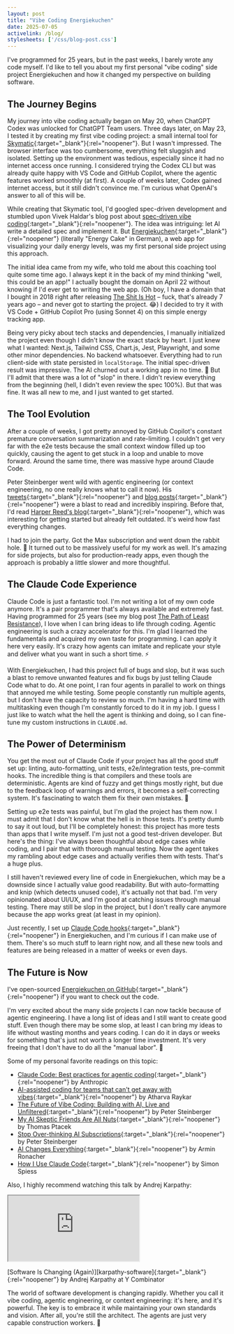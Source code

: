 ```yaml
---
layout: post
title: "Vibe Coding Energiekuchen"
date: 2025-07-05
activelink: /blog/
stylesheets: ['/css/blog-post.css']
---
```

<p class="lead" markdown="1">I've programmed for 25 years, but in the past weeks, I barely wrote any code myself. I'd like to tell you about my first personal "vibe coding" side project Energiekuchen and how it changed my perspective on building software.</p>

## The Journey Begins

My journey into vibe coding actually began on May 20, when ChatGPT Codex was unlocked for ChatGPT Team users. Three days later, on May 23, I tested it by creating my first vibe coding project: a small internal tool for [Skymatic][skymatic]{:target="_blank"}{:rel="noopener"}. But I wasn't impressed. The browser interface was too cumbersome, everything felt sluggish and isolated. Setting up the environment was tedious, especially since it had no internet access once running. I considered trying the Codex CLI but was already quite happy with VS Code and GitHub Copilot, where the agentic features worked smoothly (at first). A couple of weeks later, Codex gained internet access, but it still didn't convince me. I'm curious what OpenAI's answer to all of this will be.

While creating that Skymatic tool, I'd googled spec-driven development and stumbled upon Vivek Haldar's blog post about [spec-driven vibe coding][spec-driven-vibe-coding]{:target="_blank"}{:rel="noopener"}. The idea was intriguing: let AI write a detailed spec and implement it. But [Energiekuchen][energiekuchen]{:target="_blank"}{:rel="noopener"} (literally "Energy Cake" in German), a web app for visualizing your daily energy levels, was my first personal side project using this approach.

The initial idea came from my wife, who told me about this coaching tool quite some time ago. I always kept it in the back of my mind thinking "well, this could be an app!" I actually bought the domain on April 22 without knowing if I'd ever get to writing the web app. (Oh boy, I have a domain that I bought in 2018 right after releasing [The Shit Is Hot][the-shit-is-hot] – fuck, that's already 7 years ago – and never got to starting the project. :joy:) I decided to try it with VS Code + GitHub Copilot Pro (using Sonnet 4) on this simple energy tracking app.

Being very picky about tech stacks and dependencies, I manually initialized the project even though I didn't know the exact stack by heart. I just knew what I wanted: Next.js, Tailwind CSS, Chart.js, Jest, Playwright, and some other minor dependencies. No backend whatsoever. Everything had to run client-side with state persisted in `localStorage`. The initial spec-driven result was impressive. The AI churned out a working app in no time. :rocket: But I'll admit that there was a lot of "slop" in there. I didn't review everything from the beginning (hell, I didn't even review the spec 100%). But that was fine. It was all new to me, and I just wanted to get started.

## The Tool Evolution

After a couple of weeks, I got pretty annoyed by GitHub Copilot's constant premature conversation summarization and rate-limiting. I couldn't get very far with the e2e tests because the small context window filled up too quickly, causing the agent to get stuck in a loop and unable to move forward. Around the same time, there was massive hype around Claude Code.

Peter Steinberger went wild with agentic engineering (or context engineering, no one really knows what to call it now). His [tweets][steipete-twitter]{:target="_blank"}{:rel="noopener"} and [blog posts][steipete-blog]{:target="_blank"}{:rel="noopener"} were a blast to read and incredibly inspiring. Before that, I'd read [Harper Reed's blog][harper-blog]{:target="_blank"}{:rel="noopener"}, which was interesting for getting started but already felt outdated. It's weird how fast everything changes.

I had to join the party. Got the Max subscription and went down the rabbit hole. :rabbit: It turned out to be massively useful for my work as well. It's amazing for side projects, but also for production-ready apps, even though the approach is probably a little slower and more thoughtful.

## The Claude Code Experience

Claude Code is just a fantastic tool. I'm not writing a lot of my own code anymore. It's a pair programmer that's always available and extremely fast. Having programmed for 25 years (see my blog post [The Path of Least Resistance][path-of-least-resistance]), I love when I can bring ideas to life through coding. Agentic engineering is such a crazy accelerator for this. I'm glad I learned the fundamentals and acquired my own taste for programming. I can apply it here very easily. It's crazy how agents can imitate and replicate your style and deliver what you want in such a short time. :zap:

With Energiekuchen, I had this project full of bugs and slop, but it was such a blast to remove unwanted features and fix bugs by just telling Claude Code what to do. At one point, I ran four agents in parallel to work on things that annoyed me while testing. Some people constantly run multiple agents, but I don't have the capacity to review so much. I'm having a hard time with multitasking even though I'm constantly forced to do it in my job. I guess I just like to watch what the hell the agent is thinking and doing, so I can fine-tune my custom instructions in `CLAUDE.md`.

## The Power of Determinism

You get the most out of Claude Code if your project has all the good stuff set up: linting, auto-formatting, unit tests, e2e/integration tests, pre-commit hooks. The incredible thing is that compilers and these tools are deterministic. Agents are kind of fuzzy and get things mostly right, but due to the feedback loop of warnings and errors, it becomes a self-correcting system. It's fascinating to watch them fix their own mistakes. :robot:

Setting up e2e tests was painful, but I'm glad the project has them now. I must admit that I don't know what the hell is in those tests. It's pretty dumb to say it out loud, but I'll be completely honest: this project has more tests than apps that I write myself. I'm just not a good test-driven developer. But here's the thing: I've always been thoughtful about edge cases while coding, and I pair that with thorough manual testing. Now the agent takes my rambling about edge cases and actually verifies them with tests. That's a huge plus.

I still haven't reviewed every line of code in Energiekuchen, which may be a downside since I actually value good readability. But with auto-formatting and knip (which detects unused code), it's actually not that bad. I'm very opinionated about UI/UX, and I'm good at catching issues through manual testing. There may still be slop in the project, but I don't really care anymore because the app works great (at least in my opinion).

Just recently, I set up [Claude Code hooks][claude-code-hooks]{:target="_blank"}{:rel="noopener"} in Energiekuchen, and I'm curious if I can make use of them. There's so much stuff to learn right now, and all these new tools and features are being released in a matter of weeks or even days.

## The Future is Now

I've open-sourced [Energiekuchen on GitHub][energiekuchen-github]{:target="_blank"}{:rel="noopener"} if you want to check out the code.

I'm very excited about the many side projects I can now tackle because of agentic engineering. I have a long list of ideas and I still want to create good stuff. Even though there may be some slop, at least I can bring my ideas to life without wasting months and years coding. I can do it in days or weeks for something that's just not worth a longer time investment. It's very freeing that I don't have to do all the "manual labor". :tada:

Some of my personal favorite readings on this topic:
- [Claude Code: Best practices for agentic coding][claude-code-best-practices]{:target="_blank"}{:rel="noopener"} by Anthropic
- [AI-assisted coding for teams that can't get away with vibes][ai-assisted-coding]{:target="_blank"}{:rel="noopener"} by Atharva Raykar
- [The Future of Vibe Coding: Building with AI, Live and Unfiltered][future-vibe-coding]{:target="_blank"}{:rel="noopener"} by Peter Steinberger
- [My AI Skeptic Friends Are All Nuts][youre-all-nuts]{:target="_blank"}{:rel="noopener"} by Thomas Ptacek
- [Stop Over-thinking AI Subscriptions][stop-overthinking]{:target="_blank"}{:rel="noopener"} by Peter Steinberger
- [AI Changes Everything][changes]{:target="_blank"}{:rel="noopener"} by Armin Ronacher
- [How I Use Claude Code][how-i-use-claude]{:target="_blank"}{:rel="noopener"} by Simon Spiess

Also, I highly recommend watching this talk by Andrej Karpathy:

<div class="text-center">
  <div class="embed-responsive embed-responsive-16by9 mx-auto mb-2" style="max-width: 720px;">
    <iframe class="embed-responsive-item" src="https://www.youtube-nocookie.com/embed/LCEmiRjPEtQ"></iframe>
  </div>
  <p class="figure-caption" markdown="1">[Software Is Changing (Again)][karpathy-software]{:target="_blank"}{:rel="noopener"} by Andrej Karpathy at Y Combinator</p>
</div>

The world of software development is changing rapidly. Whether you call it vibe coding, agentic engineering, or context engineering: it's here, and it's powerful. The key is to embrace it while maintaining your own standards and vision. After all, you're still the architect. The agents are just very capable construction workers. :construction_worker:

[energiekuchen]: http://energiekuchen.de/ "Energiekuchen"
[skymatic]: https://skymatic.de/ "Skymatic"
[spec-driven-vibe-coding]: https://vivekhaldar.com/articles/spec-driven-vibe-coding/ "Spec-driven vibe coding"
[the-shit-is-hot]: /blog/2018/03/26/the-shit-is-hot/ "The Shit Is Hot"
[steipete-twitter]: https://x.com/steipete "Peter Steinberger on Twitter"
[steipete-blog]: https://steipete.me/posts "Peter Steinberger's Blog"
[harper-blog]: https://harper.blog/posts/ "Harper Reed's Blog"
[path-of-least-resistance]: /blog/2017/01/08/the-path-of-least-resistance/ "The Path of Least Resistance"
[energiekuchen-github]: https://github.com/tobihagemann/energiekuchen "Energiekuchen on GitHub"
[claude-code-hooks]: https://docs.anthropic.com/en/docs/claude-code/hooks "Claude Code Hooks"
[claude-code-best-practices]: https://www.anthropic.com/engineering/claude-code-best-practices "Claude Code: Best practices for agentic coding"
[ai-assisted-coding]: https://blog.nilenso.com/blog/2025/05/29/ai-assisted-coding/ "AI-assisted coding for teams that can't get away with vibes"
[future-vibe-coding]: https://steipete.me/posts/2025/the-future-of-vibe-coding "The Future of Vibe Coding: Building with AI, Live and Unfiltered"
[youre-all-nuts]: https://fly.io/blog/youre-all-nuts/ "My AI Skeptic Friends Are All Nuts"
[stop-overthinking]: https://steipete.me/posts/2025/stop-overthinking-ai-subscriptions "Stop Over-thinking AI Subscriptions"
[changes]: https://lucumr.pocoo.org/2025/6/4/changes/ "AI Changes Everything"
[how-i-use-claude]: https://spiess.dev/blog/how-i-use-claude-code "How I Use Claude Code"
[karpathy-software]: https://www.youtube.com/watch?v=LCEmiRjPEtQ "Software Is Changing (Again)"
